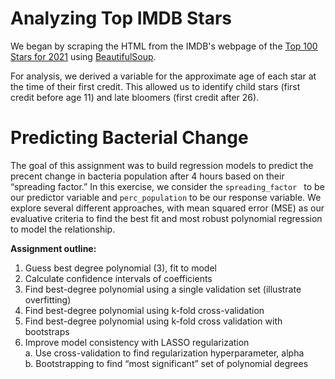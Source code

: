 # Analyzing Top IMDB Stars

We began by scraping the HTML from the IMDB's webpage of the [Top 100 Stars for 2021](https://www.imdb.com/list/ls577894422/) using [BeautifulSoup](https://www.crummy.com/software/BeautifulSoup/bs4/doc/).

For analysis, we derived a variable for the approximate age of each star at the time of their first credit. This allowed us to identify child stars (first credit before age 11) and late bloomers (first credit after 26).  

# Predicting Bacterial Change

The goal of this assignment was to build regression models to predict the precent change in bacteria population after 4 hours based on their “spreading factor.” In this exercise, we consider the `spreading_factor ` to be our predictor variable and `perc_population` to be our response variable. We explore several different approaches, with mean squared error (MSE) as our evaluative criteria to find the best fit and most robust polynomial regression to model the relationship.

**Assignment outline:**
1. Guess best degree polynomial (3), fit to model
2. Calculate confidence intervals of coefficients
3. Find best-degree polynomial using a single validation set (illustrate overfitting)
4. Find best-degree polynomial using k-fold cross-validation
5. Find best-degree polynomial using k-fold cross validation with bootstraps
6. Improve model consistency with LASSO regularization <br />
     a. Use cross-validation to find regularization hyperparameter, alpha <br />
     b. Bootstrapping to find “most significant” set of polynomial degrees


